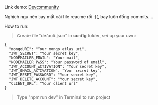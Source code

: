 Link demo: [Devcommunity](https://mydevcomm.herokuapp.com/)

Nghịch ngu nên bay mất cái file readme rồi :((, bay luôn đống commits....

How to run:

> Create file "default.json" in **config** folder, set up your own:

```
{
  "mongoURI": "Your mongo atlas uri",
  "JWT_SECRET": "Your secret key",
  "NODEMAILER_EMAIL": "Your mail",
  "NODEMAILER_PASS": "Your password of email",
  "JWT_ACCOUNT_ACTIVATION": "Your secret key",
  "JWT_EMAIL_ACTIVATION": "Your secret key",
  "JWT_RESET_PASSWORD": "Your secret key",
  "JWT_DELETE_ACCOUNT": "Your secret key",
  "CLIENT_URL": "Your client url"
}
```

> Type "npm run dev" in Terminal to run project
